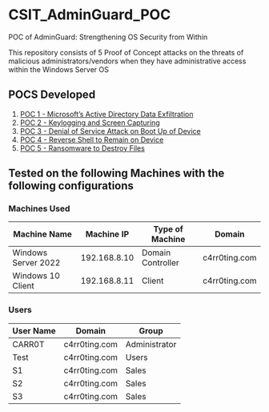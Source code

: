 # CSIT_AdminGuard_POC
POC of AdminGuard: Strengthening OS Security from Within

This repository consists of 5 Proof of Concept attacks on the threats of malicious administrators/vendors when they have administrative access within the Windows Server OS

## POCS Developed
1. [POC 1 - Microsoft’s Active Directory Data Exfiltration](/POC1.md)
2. [POC 2 - Keylogging and Screen Capturing](/POC2.md)
3. [POC 3 - Denial of Service Attack on Boot Up of Device](/POC3.md)
4. [POC 4 - Reverse Shell to Remain on Device](/POC4.md)
5. [POC 5 - Ransomware to Destroy Files](/POC5.md)

## Tested on the following Machines with the following configurations

### Machines Used

|Machine Name|Machine IP|Type of Machine|Domain|
|--|--|--|--|
|Windows Server 2022|192.168.8.10|Domain Controller|c4rr0ting.com|
|Windows 10 Client|192.168.8.11|Client|c4rr0ting.com|

### Users

|User Name|Domain|Group|
|--|--|--|
|CARR0T|c4rr0ting.com|Administrator|
|Test|c4rr0ting.com|Users|
|S1|c4rr0ting.com|Sales|
|S2|c4rr0ting.com|Sales|
|S3|c4rr0ting.com|Sales|

